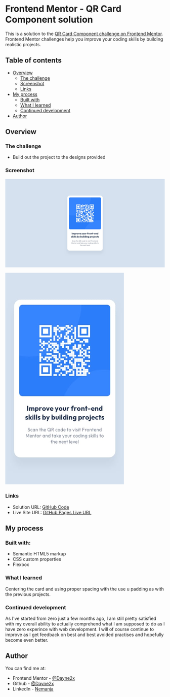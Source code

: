 # Frontend Mentor - QR Card Component solution

This is a solution to the [QR Card Component challenge on Frontend Mentor](https://www.frontendmentor.io/challenges/qr-code-component-iux_sIO_H). Frontend Mentor challenges help you improve your coding skills by building realistic projects. 

## Table of contents

- [Overview](#overview)
  - [The challenge](#the-challenge)
  - [Screenshot](#screenshot)
  - [Links](#links)
- [My process](#my-process)
  - [Built with](#built-with)
  - [What I learned](#what-i-learned)
  - [Continued development](#continued-development)
- [Author](#author)

## Overview

### The challenge

- Build out the project to the designs provided

### Screenshot
![Desktop Preview](/design/desktop-design.jpg)
                                                      
![Mobile Preview](/design/mobile-design.jpg)

### Links

- Solution URL: [GitHub Code](https://github.com/Dayne2x/QR-Component)
- Live Site URL: [GitHub Pages Live URL](https://dayne2x.github.io/QR-Component/)

## My process

### Built with:

- Semantic HTML5 markup
- CSS custom properties
- Flexbox


### What I learned

Centering the card and using proper spacing with the use u padding as with the previous projects.


### Continued development

As I've started from zero just a few months ago, I am still pretty satisfied with my overall ability to actually comprehend what I am supposed to do as I have zero experince with web development. 
I will of course continue to improve as I get feedback on best and best avoided practises and hopefully become even better.



## Author
You can find me at:

- Frontend Mentor - [@Dayne2x](https://www.frontendmentor.io/profile/Dayne2x)
- Github - [@Dayne2x](https://github.com/Dayne2x)
- LinkedIn - [Nemanja](https://www.linkedin.com/in/nemanjadayne/)

